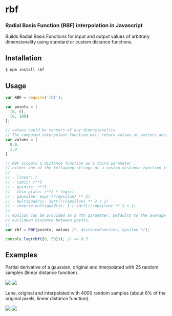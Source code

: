rbf
===
### Radial Basis Function (RBF) interpolation in Javascript

Builds Radial Basis Functions for input and output values of arbitrary dimensionality using standard or custom distance functions.

Installation
------------

```bash
$ npm install rbf
```

Usage
-----

```javascript
var RBF = require('rbf');

var points = [
  [0, 0],
  [0, 100]
];

// values could be vectors of any dimensionality.
// The computed interpolant function will return values or vectors accordingly.
var values = [
  0.0,
  1.0
]

// RBF accepts a distance function as a third parameter :
// either one of the following strings or a custom distance function (defaults to 'linear').
//
// - linear: r
// - cubic: r**3
// - quintic: r**5
// - thin-plate: r**2 * log(r)
// - gaussian: exp(-(r/epsilon) ** 2)
// - multiquadric: sqrt((r/epsilon) ** 2 + 1)
// - inverse-multiquadric: 1 / sqrt((r/epsilon) ** 2 + 1)
//
// epsilon can be provided as a 4th parameter. Defaults to the average 
// euclidean distance between points.
//
var rbf = RBF(points, values /*, distanceFunction, epsilon */);

console.log(rbf([0, 50])); // => 0.5
```

Examples
--------

Partial derivative of a gaussian, original and interpolated with 25 random samples (linear distance function).

<img src="http://i.imgur.com/kBrRSRS.png"/>
<img src="http://i.imgur.com/WTDIDjC.png"/>

Lena, original and interpolated with 4000 random samples (about 6% of the original pixels, linear distance function).

<img src="http://i.imgur.com/I3vxACQ.png"/>
<img src="http://i.imgur.com/zLeoJlJ.png"/>
